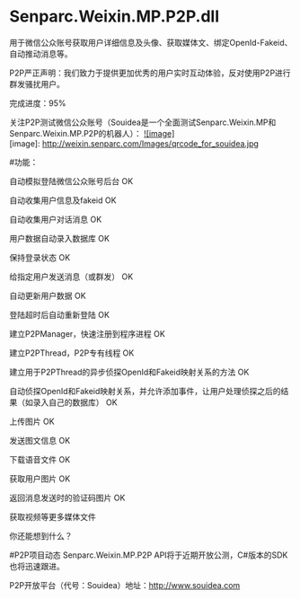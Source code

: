 ﻿Senparc.Weixin.MP.P2P.dll
=================

用于微信公众账号获取用户详细信息及头像、获取媒体文、绑定OpenId-Fakeid、自动推动消息等。

P2P严正声明：我们致力于提供更加优秀的用户实时互动体验，反对使用P2P进行群发骚扰用户。

完成进度：95%

关注P2P测试微信公众账号（Souidea是一个全面测试Senparc.Weixin.MP和Senparc.Weixin.MP.P2P的机器人）：
[![image]](http://weixin.senparc.com/)  
[image]: http://weixin.senparc.com/Images/qrcode_for_souidea.jpg



#功能：

自动模拟登陆微信公众账号后台 OK

自动收集用户信息及fakeid OK

自动收集用户对话消息 OK

用户数据自动录入数据库 OK

保持登录状态 OK

给指定用户发送消息（或群发） OK

自动更新用户数据 OK

登陆超时后自动重新登陆 OK

建立P2PManager，快速注册到程序进程 OK

建立P2PThread，P2P专有线程 OK


建立用于P2PThread的异步侦探OpenId和Fakeid映射关系的方法 OK

自动侦探OpenId和Fakeid映射关系，并允许添加事件，让用户处理侦探之后的结果（如录入自己的数据库） OK

上传图片 OK

发送图文信息 OK

下载语音文件 OK

获取用户图片 OK

返回消息发送时的验证码图片 OK


获取视频等更多媒体文件


你还能想到什么？


#P2P项目动态
Senparc.Weixin.MP.P2P API将于近期开放公测，C#版本的SDK也将迅速跟进。


P2P开放平台（代号：Souidea）地址：http://www.souidea.com
